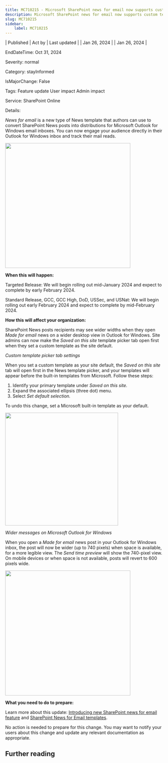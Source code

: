 ```yaml
---
title: MC710215 - Microsoft SharePoint news for email now supports custom template tab settings and wider posts
description: Microsoft SharePoint news for email now supports custom template tab settings and wider posts
slug: MC710215
sidebar:
    label: MC710215
---
```



| Published | Act by | Last updated |
| Jan 26, 2024 |  | Jan 26, 2024 |

EndDateTime: Oct 31, 2024

Severity: normal

Category: stayInformed

IsMajorChange: False

Tags: Feature update User impact Admin impact

Service: SharePoint Online

Details: 

<p><i>News for email</i> is a new type of News template that authors can use to convert SharePoint News posts into distributions for Microsoft Outlook for Windows email inboxes. You can now engage your audience directly in their Outlook for Windows inbox and track their mail reads.<br></p><p><strong> 
</strong></p><p><img src="https://img-prod-cms-rt-microsoft-com.akamaized.net/cms/api/am/imageFileData/RW1h7aX?ver=4800" style="width: 400px;"><br></p><p><b>When this will happen:</b><br></p><p>Targeted Release: We will begin rolling out&nbsp;mid-January 2024&nbsp;and expect to complete by&nbsp;early February 2024.<br></p><p>Standard Release, GCC, GCC High, DoD, USSec, and USNat: We will begin rolling out early February 2024 and expect to complete by mid-February 2024.<br></p><p> 
</p><p><b>How this will affect your organization:</b></p><p>SharePoint News posts recipients may see wider widths when they open <i>Made for email </i>news on a wider desktop view in Outlook for Windows. Site admins can now make the <i>Saved on this site</i> template picker tab open first when they set a custom template as the site default.</p><p><i>Custom template picker tab settings<br></i></p><p><i>
</i></p><p>When you set a custom template as your site default, the <i>Saved on this site</i> tab will open first in the News template picker, and your templates will appear before the built-in templates from Microsoft. Follow these steps:</p><ol><li>Identify your primary template under <i>Saved on this site.</i></li><li>Expand the associated ellipsis (three dot) menu.</li><li>Select <i>Set default selection.</i></li></ol><p>To undo this change, set a Microsoft built-in template as your default.</p><p><img src="https://img-prod-cms-rt-microsoft-com.akamaized.net/cms/api/am/imageFileData/RW1h4FD?ver=27dc" style="width: 360.994px;"><br></p><p><i>Wider messages on Microsoft Outlook for Windows</i><br></p><p>
</p><p>When you open a <i>Made for email </i>news post in your Outlook for Windows inbox, the post will now be wider (up to 740 pixels) when space is available, for a more legible view. The <i>Send time preview </i>will show the 740-pixel view. On mobile devices or when space is not available, posts will revert to 600 pixels wide.</p><p><img src="https://img-prod-cms-rt-microsoft-com.akamaized.net/cms/api/am/imageFileData/RW1hcq3?ver=4b2d" style="width: 400px;"><br></p><p><b>What you need to do to prepare:</b><br></p><p>Learn more about this update:&nbsp;<a href="https://techcommunity.microsoft.com/t5/microsoft-sharepoint-blog/introducing-new-sharepoint-news-for-email-feature/ba-p/3908715" target="_blank">Introducing new SharePoint news for email feature</a>&nbsp;and <a href="https://support.microsoft.com/office/sharepoint-news-for-email-templates-77508526-11e7-4a32-aa39-dbf85c5ce88c" target="_blank">SharePoint News for Email templates</a>.</p><p>No action is needed to prepare for this change. You may want to notify your users about this change and update any relevant documentation as appropriate.</p>

## Further reading
